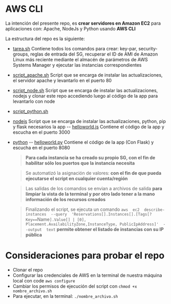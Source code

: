 # AWS CLI

La intención del presente repo, es **crear servidores en Amazon EC2** para aplicaciones con: Apache, NodeJs y Python usando **AWS CLI**


La estructura del repo es la siguiente:

- [tarea.sh](https://github.com/alfalfita/aws-cli/blob/main/tarea.sh "tarea.sh") Contiene todos los comandos para crear: key-par, security-groups, reglas de entrada del SG, recuperar el ID de AMI de Amazon Linux más reciente mediante el almacén de parámetros de AWS Systems Manager y ejecutar las instancias correspondientes
- [script_apache.sh](https://github.com/alfalfita/aws-cli/blob/main/script_apache.sh "script_apache.sh") Script que se encarga de instalar las actualizaciones, el servidor apache y levantarlo en el  puerto 80
- [script_node.sh](https://github.com/alfalfita/aws-cli/blob/main/script_node.sh "script_node.sh") Script que se encarga de instalar las actualizaciones, nodejs y clonar este repo accediendo luego al código de la app para levantarlo con node
- [script_python.sh](https://github.com/alfalfita/aws-cli/blob/main/script_python.sh "script_python.sh")
- [nodejs](https://github.com/alfalfita/aws-cli/tree/main/nodejs "nodejs") Script que se encarga de instalar las actualizaciones, python, pip y flask necesarios la app 
-- [helloworld.js](https://github.com/alfalfita/aws-cli/blob/main/nodejs/helloworld.js) Contiene el código de la app y escucha en el puerto 3000
- [python](https://github.com/alfalfita/aws-cli/tree/main/python "python")
-- [helloworld.py](https://github.com/alfalfita/aws-cli/blob/main/python/helloworld.py) Contiene el código de la app (Con Flask) y escucha en el puerto 8080

	> **Para cada instancia se ha creado su propio SG, con el fin de habilitar sólo los puertos que la instancia necesita**
	
	> Se automatizó la asignación de valores: **con el fin de que pueda ejecutarse el script en cualquier cuenta/región**
	
	> Las salidas de los comandos se envian a archivos de salida **para limpiar la vista de la terminal y por otro lado tener a la mano información de los recursos creados**

	> Finalizando el script, se ejecuta un comando   `aws  ec2  describe-instances  --query  'Reservations[].Instances[].[Tags[?Key==`Name`].Value[] | [0], Placement.AvailabilityZone,InstanceType, PublicIpAddress]'  --output  text` **permite obtener el listado de instancias con su IP pública**

# Consideraciones para probar el repo
- Clonar el repo
- Configurar las credenciales de AWS en la terminal de nuestra máquina local con code `aws configure`
- Cambiar los permisos de ejecución del script con  `chmod +x nombre_archivo.sh`
- Para ejecutar, en la terminal: `./nombre_archivo.sh`
